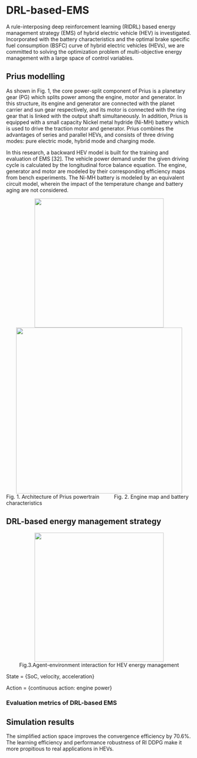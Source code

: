 # DRL-based-EMS

A rule-interposing deep reinforcement learning (RIDRL) based energy management strategy (EMS) of hybrid electric vehicle (HEV) is investigated. Incorporated with the battery characteristics and the optimal brake specific fuel consumption (BSFC) curve of hybrid electric vehicles (HEVs), we are committed to solving the optimization problem of multi-objective energy management with a large space of control variables.
 
 ## Prius modelling
As shown in Fig. 1, the core power-split component of Prius is a planetary gear (PG) which splits power among the engine, motor and generator. In this structure, its engine and generator are connected with the planet carrier and sun gear respectively, and its motor is connected with the ring gear that is linked with the output shaft simultaneously. In addition, Prius is equipped with a small capacity Nickel metal hydride (Ni-MH) battery which is used to drive the traction motor and generator. Prius combines the advantages of series and parallel HEVs, and consists of three driving modes: pure electric mode, hybrid mode and charging mode.
 
In this research, a backward HEV model is built for the training and evaluation of EMS [32]. The vehicle power demand under the given driving cycle is calculated by the longitudinal force balance equation. The engine, generator and motor are modeled by their corresponding efficiency maps from bench experiments. The Ni-MH battery is modeled by an equivalent circuit model, wherein the impact of the temperature change and battery aging are not considered. 

 <div align="center"><img width="350" src="https://github.com/lryz0612/Image/blob/master/Prius.jpg"/><img width="450" src="https://github.com/lryz0612/Image/blob/master/engine%20map%20%26%20battery.jpg"/></div>
Fig. 1. Architecture of Prius powertrain &emsp;  &#8195; Fig. 2. Engine map and battery characteristics
 
 ## DRL-based energy management strategy

<div align="center"><img height="350" src="https://github.com/lryz0612/Image/blob/master/DRL.jpg"/></div>
<center>Fig.3.Agent-environment interaction for HEV energy management</center>

State = {SoC, velocity, acceleration}

Action = {continuous action: engine power}

### Evaluation metrics of DRL-based EMS

 
 ## Simulation results
 The simplified action space improves the convergence efficiency by 70.6%. The learning efficiency and performance robustness of RI DDPG make it more propitious to real applications in HEVs.
 
 
